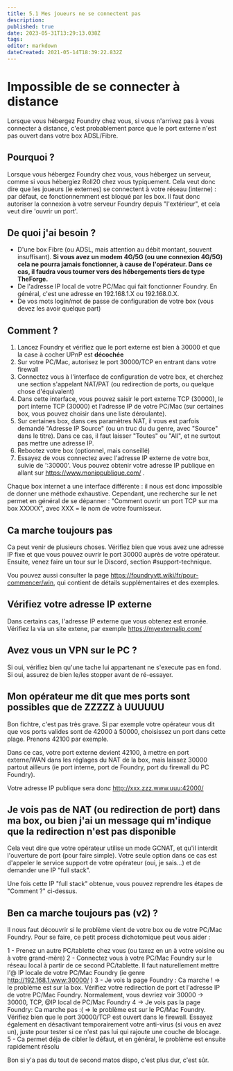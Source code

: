```yaml
---
title: 5.1 Mes joueurs ne se connectent pas
description: 
published: true
date: 2023-05-31T13:29:13.038Z
tags: 
editor: markdown
dateCreated: 2021-05-14T18:39:22.832Z
---
```


# Impossible de se connecter à distance

Lorsque vous hébergez Foundry chez vous, si vous n'arrivez pas à vous connecter à distance, c'est probablement parce que le port externe n'est pas ouvert dans votre box ADSL/Fibre.

## Pourquoi ?
Lorsque vous hébergez Foundry chez vous, vous hébergez un serveur, comme si vous hébergiez Roll20 chez vous typiquement. Cela veut donc dire que les joueurs (ie externes) se connectent à votre réseau (interne) : par défaut, ce fonctionnemment est bloqué par les box.
Il faut donc autoriser la connexion à votre serveur Foundry depuis "l'extérieur", et cela veut dire 'ouvrir un port'.

## De quoi j'ai besoin ?

- D'une box Fibre (ou ADSL, mais attention au débit montant, souvent insuffisant). **Si vous avez un modem 4G/5G (ou une connexion 4G/5G) cela ne pourra jamais fonctionner, à cause de l'opérateur. Dans ce cas, il faudra vous tourner vers des hébergements tiers de type TheForge.**
- De l'adresse IP local de votre PC/Mac qui fait fonctionner Foundry. En général, c'est une adresse en 192.168.1.X ou 192.168.0.X.
- De vos mots login/mot de passe de configuration de votre box (vous devez les avoir quelque part)

## Comment ?

1. Lancez Foundry et vérifiez que le port externe est bien à 30000 et que la case à cocher UPnP est **décochée**
2. Sur votre PC/Mac, autorisez le port 30000/TCP en entrant dans votre firewall
3. Connectez vous à l'interface de configuration de votre box, et cherchez une section s'appelant NAT/PAT (ou redirection de ports, ou quelque chose d'équivalent)
4. Dans cette interface, vous pouvez saisir le port externe TCP (30000), le port interne TCP (30000) et l'adresse IP de votre PC/Mac (sur certaines box, vous pouvez choisir dans une liste déroulante).
5. Sur certaines box, dans ces paramètres NAT, il vous est parfois demandé "Adresse IP Source" (ou un truc du du genre, avec "Source" dans le titre). Dans ce cas, il faut laisser "Toutes" ou "All", et ne surtout pas mettre une adresse IP.
6. Rebootez votre box (optionnel, mais conseillé)
7. Essayez de vous connectez avec l'adresse IP externe de votre box, suivie de ':30000'. Vous pouvez obtenir votre adresse IP publique en allant sur https://www.monippublique.com/ .

Chaque box internet a une interface différente : il nous est donc impossible de donner une méthode exhaustive. Cependant, une recherche sur le net permet en général de se dépanner : "Comment ouvrir un port TCP sur ma box XXXXX", avec XXX = le nom de votre fournisseur.

## Ca marche toujours pas

Ca peut venir de plusieurs choses. Vérifiez bien que vous avez une adresse IP fixe et que vous pouvez ouvrir le port 30000 auprès de votre opérateur. Ensuite, venez faire un tour sur le Discord, section #support-technique.

Vou pouvez aussi consulter la page https://foundryvtt.wiki/fr/pour-commencer/win, qui contient de détails supplémentaires et des exemples.

## Vérifiez votre adresse IP externe

Dans certains cas, l'adresse IP externe que vous obtenez est erronée. Vérifiez la via un site extene, par exemple https://myexternalip.com/ 

## Avez vous un VPN sur le PC ? 

Si oui, vérifiez bien qu'une tache lui appartenant ne s'execute pas en fond. Si oui, assurez de bien le/les stopper avant de ré-essayer. 

## Mon opérateur me dit que mes ports sont possibles que de ZZZZZ à UUUUUU

Bon fichtre, c'est pas très grave. Si par exemple votre opérateur vous dit que vos ports valides sont de 42000 à 50000, choisissez un port dans cette plage. Prenons 42100 par exemple.

Dans ce cas, votre port externe devient 42100, à mettre en port externe/WAN dans les réglages du NAT de la box, mais laissez 30000 partout ailleurs (ie port interne, port de Foundry, port du firewall du PC Foundry).

Votre adresse IP publique sera donc http://xxx.zzz.www.uuu:42000/

## Je vois pas de NAT (ou redirection de port) dans ma box, ou bien j'ai un message qui m'indique que la redirection n'est pas disponible

Cela veut dire que votre opérateur utilise un mode GCNAT, et qu'il interdit l'ouverture de port (pour faire simple). Votre seule option dans ce cas est d'appeler le service support de votre opérateur (oui, je sais...) et de demander une IP "full stack".

Une fois cette IP "full stack" obtenue, vous pouvez reprendre les étapes de "Comment ?" ci-dessus.

## Ben ca marche toujours pas (v2) ?

Il nous faut découvrir si le problème vient de votre box ou de votre PC/Mac Foundry. Pour se faire, ce petit process dichotomique peut vous aider : 

1 - Prenez un autre PC/tablette chez vous (ou taxez en un à votre voisine ou à votre grand-mère)
2 - Connectez vous à votre PC/Mac Foundry sur le réseau  local à partir de ce second PC/tablette. Il faut naturellement mettre l'@ IP locale de votre PC/Mac Foundry (ie genre http://192.168.1.www:30000/ )
3 - Je vois la page Foundry : Ca marche ! => le problème est sur la box. Vérifiez votre redirection de port et l'adresse IP de votre PC/Mac Foundry. Normalement, vous devriez voir 30000 -> 30000, TCP, @IP local de PC/Mac Foundry
4 -> Je vois pas la page Foundry: Ca marche pas :( => le problème est sur le PC/Mac Foundry. Vérifiez bien que le port 30000/TCP est ouvert dans le firewall. Essayez également en désactivant temporairement votre anti-virus (si vous en avez un), juste pour tester si ce n'est pas lui qui rajoute une couche de blocage.
5 - Ca permet déja de cibler le défaut, et en général, le problème est ensuite rapidement résolu 

Bon si y'a pas du tout de second matos dispo, c'est plus dur, c'est sûr.


